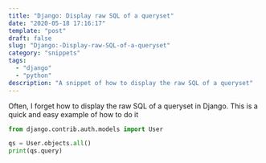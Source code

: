 ```yaml
---
title: "Django: Display raw SQL of a queryset"
date: "2020-05-18 17:16:17"
template: "post"
draft: false
slug: "Django:-Display-raw-SQL-of-a-queryset"
category: "snippets"
tags:
  - "django"
  - "python"
description: "A snippet of how to display the raw SQL of a queryset"
---
```


Often, I forget how to display the raw SQL of a queryset in Django.
This is a quick and easy example of how to do it

```python
from django.contrib.auth.models import User

qs = User.objects.all()
print(qs.query)
```
